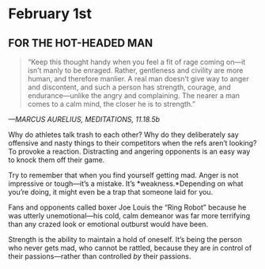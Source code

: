 # February 1st
## FOR THE HOT-HEADED MAN

> “Keep this thought handy when you feel a fit of rage coming on—it isn’t manly to be enraged. Rather, gentleness and civility are more human, and therefore manlier. A real man doesn’t give way to anger and discontent, and such a person has strength, courage, and endurance—unlike the angry and complaining. The nearer a man comes to a calm mind, the closer he is to strength.”

*—MARCUS AURELIUS, MEDITATIONS, 11.18.5b*

Why do athletes talk trash to each other? Why do they deliberately say offensive and nasty things to their competitors when the refs aren’t looking? To provoke a reaction. Distracting and angering opponents is an easy way to knock them off their game.

Try to remember that when you find yourself getting mad. Anger is not impressive or tough—it’s a mistake. It’s *weakness.*Depending on what you’re doing, it might even be a trap that someone laid for you.

Fans and opponents called boxer Joe Louis the “Ring Robot” because he was utterly unemotional—his cold, calm demeanor was far more terrifying than any crazed look or emotional outburst would have been.

Strength is the ability to maintain a hold of oneself. It’s being the person who never gets mad, who cannot be rattled, because they are in control of their passions—rather than controlled *by* their passions.

